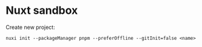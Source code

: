# Nuxt sandbox

Create new project:

```
nuxi init --packageManager pnpm --preferOffline --gitInit=false <name>
```
